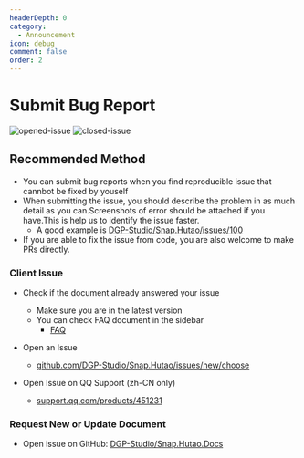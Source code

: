 ```yaml
---
headerDepth: 0
category:
  - Announcement
icon: debug
comment: false
order: 2
---
```


# Submit Bug Report

![opened-issue](https://img.shields.io/github/issues/DGP-Studio/Snap.Hutao?style=for-the-badge) ![closed-issue](https://img.shields.io/github/issues-closed/DGP-Studio/Snap.Hutao?style=for-the-badge&color=blue)

## Recommended Method

- You can submit bug reports when you find reproducible issue that cannbot be fixed by youself
- When submitting the issue, you should describe the problem in as much detail as you can.Screenshots of error should be attached if you have.This is help us to identify the issue faster.
  - A good example is [DGP-Studio/Snap.Hutao/issues/100](https://github.com/DGP-Studio/Snap.Hutao/issues/100)
- If you are able to fix the issue from code, you are also welcome to make PRs directly.

### Client Issue

- Check if the document already answered your issue

  - Make sure you are in the latest version
  - You can check FAQ document in the sidebar
    - [FAQ](../advanced/FAQ.md)

- Open an Issue <Badge text="Recommended" type="tip" />
  - [github.com/DGP-Studio/Snap.Hutao/issues/new/choose](https://github.com/DGP-Studio/Snap.Hutao/issues/new/choose)
- Open Issue on QQ Support (zh-CN only)
  - [support.qq.com/products/451231](https://support.qq.com/products/451231)

### Request New or Update Document

- Open issue on GitHub: [DGP-Studio/Snap.Hutao.Docs](https://github.com/DGP-Studio/Snap.Hutao.Docs/issues/new/choose)
